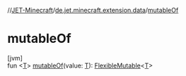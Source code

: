 //[JET-Minecraft](../../index.md)/[de.jet.minecraft.extension.data](index.md)/[mutableOf](mutable-of.md)

# mutableOf

[jvm]\
fun &lt;[T](mutable-of.md)&gt; [mutableOf](mutable-of.md)(value: [T](mutable-of.md)): [FlexibleMutable](../../../JET-Native/-j-e-t--native/de.jet.library.tool.mutable/-flexible-mutable/index.md)&lt;[T](mutable-of.md)&gt;
